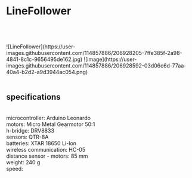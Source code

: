 # LineFollower
<br />
<br />
<br />
![LineFollower](https://user-images.githubusercontent.com/114857886/206928205-7ffe385f-2a98-4841-8c1c-9656495de162.jpg)
![image](https://user-images.githubusercontent.com/114857886/206928592-03d06c6d-77aa-40a4-b2d2-a9d3944ac054.png)

<br />
<br />
  
## specifications
<br />
microcontroller: Arduino Leonardo
<br />
motors: Micro Metal Gearmotor 50:1 
<br />
h-bridge: DRV8833
<br />
sensors: QTR-8A
<br />
batteries: XTAR 18650 Li-Ion
<br />
wireless communication: HC-05
<br />
distance sensor - motors: 85 mm
<br />
weight: 240 g
<br />
speed: 
<br />
